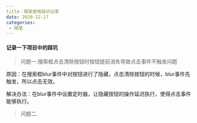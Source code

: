 ```yaml
---
title：框架使用踩坑记录
date: 2020-12-17
categories:	
 - 随笔
---
```


 #### 记录一下项目中的踩坑

> 问题一.搜索框点击清除按钮时按钮提前消失导致点击事件不触发问题

原因：在搜索框blur事件中对按钮进行了隐藏，点击清除按钮的时候，blur事件先触发，所以点击无效。

解决办法：在blur事件中设置定时器，让隐藏按钮的操作延迟执行，使得点击事件能够执行。

> 问题二. 